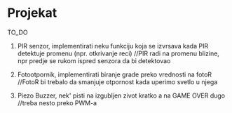 # Projekat

TO_DO
1. PIR senzor, implementirati neku funkciju koja se izvrsava kada PIR detektuje promenu (npr. otkrivanje reci)
//PIR radi na promenu blizine, npr predje se rukom ispred senzora da bi detektovao

2. Fotootpornik, implementirati biranje grade preko vrednosti na fotoR
//FotoR bi trebalo da smanjuje otpornost kada uperimo svetlo u njega

3. Piezo Buzzer, nek' pisti na izgubljen zivot kratko a na GAME OVER dugo
//treba nesto preko PWM-a
